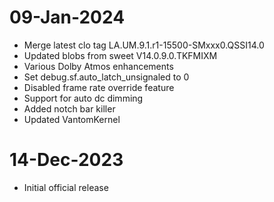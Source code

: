 # 09-Jan-2024
- Merge latest clo tag LA.UM.9.1.r1-15500-SMxxx0.QSSI14.0
- Updated blobs from sweet V14.0.9.0.TKFMIXM
- Various Dolby Atmos enhancements
- Set debug.sf.auto_latch_unsignaled to 0
- Disabled frame rate override feature
- Support for auto dc dimming
- Added notch bar killer
- Updated VantomKernel

# 14-Dec-2023
- Initial official release
